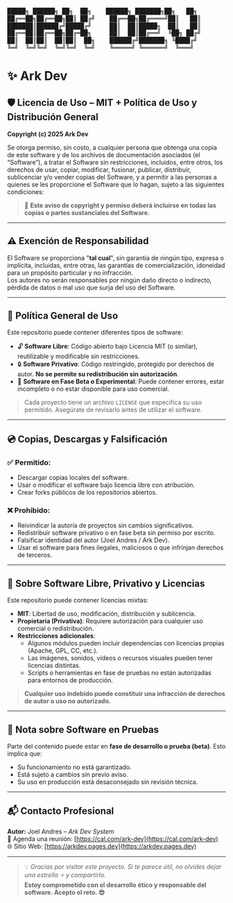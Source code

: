 <pre style="font-family: monospace; font-size: 14px; line-height: 1.2; white-space: pre-wrap;">
█████╗ ██████╗ ██╗  ██╗    ██████╗ ███████╗██╗   ██╗
██╔══██╗██╔══██╗██║ ██╔╝    ██╔══██╗██╔════╝██║   ██║
███████║██████╔╝█████╔╝     ██║  ██║█████╗  ██║   ██║
██╔══██║██╔══██╗██╔═██╗     ██║  ██║██╔══╝  ╚██╗ ██╔╝
██║  ██║██║  ██║██║  ██╗    ██████╔╝███████╗ ╚████╔╝ 
╚═╝  ╚═╝╚═╝  ╚═╝╚═╝  ╚═╝    ╚═════╝ ╚══════╝  ╚═══╝  
</pre>

# ✨ Ark Dev

## 🛡️ Licencia de Uso – MIT + Política de Uso y Distribución General

**Copyright (c) 2025 Ark Dev**

Se otorga permiso, sin costo, a cualquier persona que obtenga una copia de este software y de los archivos de documentación asociados (el “Software”), a tratar el Software sin restricciones, incluidos, entre otros, los derechos de usar, copiar, modificar, fusionar, publicar, distribuir, sublicenciar y/o vender copias del Software, y a permitir a las personas a quienes se les proporcione el Software que lo hagan, sujeto a las siguientes condiciones:

> 📝 **Este aviso de copyright y permiso deberá incluirse en todas las copias o partes sustanciales del Software.**

---

## ⚠️ Exención de Responsabilidad

El Software se proporciona "**tal cual**", sin garantía de ningún tipo, expresa o implícita, incluidas, entre otras, las garantías de comercialización, idoneidad para un propósito particular y no infracción.  
Los autores no serán responsables por ningún daño directo o indirecto, pérdida de datos o mal uso que surja del uso del Software.

---

## 📄 Política General de Uso

Este repositorio puede contener diferentes tipos de software:

- 🔓 **Software Libre**: Código abierto bajo Licencia MIT (o similar), reutilizable y modificable sin restricciones.
- 🔒 **Software Privativo**: Código restringido, protegido por derechos de autor. **No se permite su redistribución sin autorización**.
- 🧪 **Software en Fase Beta o Experimental**: Puede contener errores, estar incompleto o no estar disponible para uso comercial.

> Cada proyecto tiene un archivo `LICENSE` que especifica su uso permitido. Asegúrate de revisarlo antes de utilizar el software.

---

## 💿 Copias, Descargas y Falsificación

### ✅ Permitido:
- Descargar copias locales del software.
- Usar o modificar el software bajo licencia libre con atribución.
- Crear forks públicos de los repositorios abiertos.

### ❌ Prohibido:
- Reivindicar la autoría de proyectos sin cambios significativos.
- Redistribuir software privativo o en fase beta sin permiso por escrito.
- Falsificar identidad del autor (Joel Andres / Ark Dev).
- Usar el software para fines ilegales, maliciosos o que infrinjan derechos de terceros.

---

## 🔐 Sobre Software Libre, Privativo y Licencias

Este repositorio puede contener licencias mixtas:

- **MIT**: Libertad de uso, modificación, distribución y sublicencia.
- **Propietaria (Privativa)**: Requiere autorización para cualquier uso comercial o redistribución.
- **Restricciones adicionales**:
  - Algunos módulos pueden incluir dependencias con licencias propias (Apache, GPL, CC, etc.).
  - Las imágenes, sonidos, vídeos o recursos visuales pueden tener licencias distintas.
  - Scripts o herramientas en fase de pruebas no están autorizadas para entornos de producción.

> **Cualquier uso indebido puede constituir una infracción de derechos de autor o uso no autorizado.**

---

## 📢 Nota sobre Software en Pruebas

Parte del contenido puede estar en **fase de desarrollo o prueba (beta)**. Esto implica que:

- Su funcionamiento no está garantizado.
- Está sujeto a cambios sin previo aviso.
- Su uso en producción está desaconsejado sin revisión técnica.

---

## 📬 Contacto Profesional

**Autor:** Joel Andres – *Ark Dev System*  
📅 Agenda una reunión: [https://cal.com/ark-dev](https://cal.com/ark-dev)  
🌐 Sitio Web: [https://arkdev.pages.dev](https://arkdev.pages.dev)  

---

> 💡 *Gracias por visitar este proyecto. Si te parece útil, no olvides dejar una estrella ⭐ y compartirlo.*  
> **Estoy comprometido con el desarrollo ético y responsable del software. Acepto el reto. 😎**
